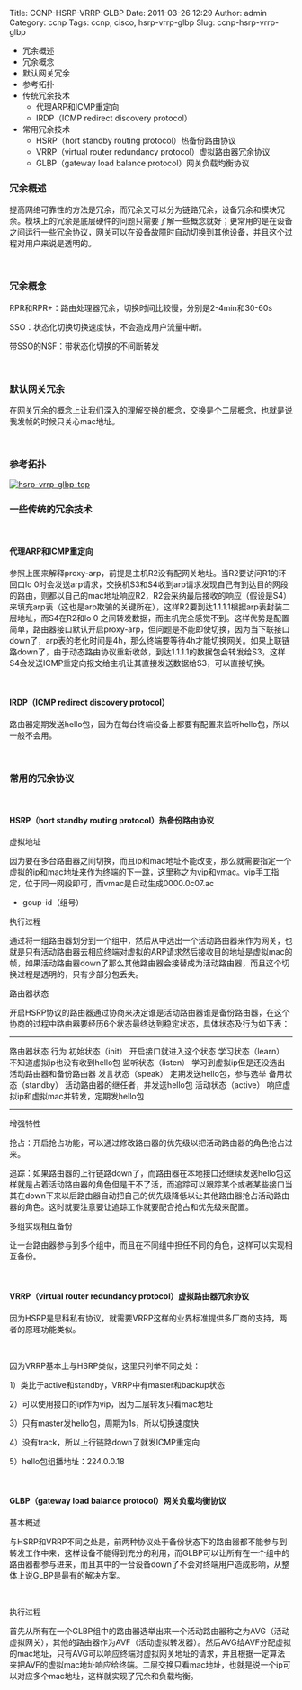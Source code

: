 Title: CCNP-HSRP-VRRP-GLBP
Date: 2011-03-26 12:29
Author: admin
Category: ccnp
Tags: ccnp, cisco, hsrp-vrrp-glbp
Slug: ccnp-hsrp-vrrp-glbp

-   冗余概述
-   冗余概念
-   默认网关冗余
-   参考拓扑
-   传统冗余技术
    -   代理ARP和ICMP重定向
    -   IRDP（ICMP redirect discovery protocol）
-   常用冗余技术
    -   HSRP（hort standby routing protocol）热备份路由协议
    -   VRRP（virtual router redundancy protocol）虚拟路由器冗余协议
    -   GLBP（gateway load balance protocol）网关负载均衡协议

### 冗余概述

提高网络可靠性的方法是冗余，而冗余又可以分为链路冗余，设备冗余和模块冗余。模块上的冗余是底层硬件的问题只需要了解一些概念就好；更常用的是在设备之间运行一些冗余协议，网关可以在设备故障时自动切换到其他设备，并且这个过程对用户来说是透明的。

 

### 冗余概念

RPR和RPR+：路由处理器冗余，切换时间比较慢，分别是2-4min和30-60s

SSO：状态化切换切换速度快，不会造成用户流量中断。

带SSO的NSF：带状态化切换的不间断转发

 

### 默认网关冗余

在网关冗余的概念上让我们深入的理解交换的概念，交换是个二层概念，也就是说我发帧的时候只关心mac地址。

 

### 参考拓扑

[![hsrp-vrrp-glbp-top](http://www.xdays.info/wp-content/uploads/2011/03/hsrp-vrrp-glbp-top.jpg "hsrp-vrrp-glbp-top")](http://www.xdays.info/wp-content/uploads/2011/03/hsrp-vrrp-glbp-top.jpg)

### 一些传统的冗余技术

 

#### 代理ARP和ICMP重定向

参照上图来解释proxy-arp，前提是主机R2没有配网关地址。当R2要访问R1的环回口lo
0时会发送arp请求，交换机S3和S4收到arp请求发现自己有到达目的网段的路由，则都以自己的mac地址响应R2，R2会采纳最后接收的响应（假设是S4）来填充arp表（这也是arp欺骗的关键所在），这样R2要到达1.1.1.1根据arp表封装二层地址，而S4在R2和lo
0
之间转发数据，而主机完全感觉不到。这样优势是配置简单，路由器接口默认开启proxy-arp，但问题是不能即使切换，因为当下联接口down了，arp表的老化时间是4h，那么终端要等待4h才能切换网关。如果上联链路down了，由于动态路由协议重新收敛，到达1.1.1.1的数据包会转发给S3，这样S4会发送ICMP重定向报文给主机让其直接发送数据给S3，可以直接切换。

 

#### IRDP（ICMP redirect discovery protocol）

路由器定期发送hello包，因为在每台终端设备上都要有配置来监听hello包，所以一般不会用。

 

### 常用的冗余协议

 

#### HSRP（hort standby routing protocol）热备份路由协议

虚拟地址

因为要在多台路由器之间切换，而且ip和mac地址不能改变，那么就需要指定一个虚拟的ip和mac地址来作为终端的下一跳，这里称之为vip和vmac。vip手工指定，位于同一网段即可，而vmac是自动生成0000.0c07.ac
+ goup-id（组号）

执行过程

通过将一组路由器划分到一个组中，然后从中选出一个活动路由器来作为网关，也就是只有活动路由器去相应终端对虚拟的ARP请求然后接收目的地址是虚拟mac的帧，如果活动路由器down了那么其他路由器会接替成为活动路由器，而且这个切换过程是透明的，只有少部分包丢失。

路由器状态

开启HSRP协议的路由器通过协商来决定谁是活动路由器谁是备份路由器，在这个协商的过程中路由器要经历6个状态最终达到稳定状态，具体状态及行为如下表：

  --------------------- ------------------------------------------------
  路由器状态            行为
  初始状态（init）      开启接口就进入这个状态
  学习状态（learn）     不知道虚拟ip也没有收到hello包
  监听状态（listen）    学习到虚拟ip但是还没选出活动路由器和备份路由器
  发言状态（speak）     定期发送hello包，参与选举
  备用状态（standby）   活动路由器的继任者，并发送hello包
  活动状态（active）    响应虚拟ip和虚拟mac并转发，定期发hello包
  --------------------- ------------------------------------------------

增强特性

抢占：开启抢占功能，可以通过修改路由器的优先级以把活动路由器的角色抢占过来。

追踪：如果路由器的上行链路down了，而路由器在本地接口还继续发送hello包这样就是占着活动路由器的角色但是干不了活，而追踪可以跟踪某个或者某些接口当其在down下来以后路由器自动把自己的优先级降低以让其他路由器抢占活动路由器的角色。这时就要注意要让追踪工作就要配合抢占和优先级来配置。

多组实现相互备份

让一台路由器参与到多个组中，而且在不同组中担任不同的角色，这样可以实现相互备份。

 

#### VRRP（virtual router redundancy protocol）虚拟路由器冗余协议

因为HSRP是思科私有协议，就需要VRRP这样的业界标准提供多厂商的支持，两者的原理功能类似。

 

因为VRRP基本上与HSRP类似，这里只列举不同之处：

1）类比于active和standby，VRRP中有master和backup状态

2）可以使用接口的ip作为vip，因为二层转发只看mac地址

3）只有master发hello包，周期为1s，所以切换速度快

4）没有track，所以上行链路down了就发ICMP重定向

5）hello包组播地址：224.0.0.18

 

#### GLBP（gateway load balance protocol）网关负载均衡协议

基本概述

与HSRP和VRRP不同之处是，前两种协议处于备份状态下的路由器都不能参与到转发工作中来，这样设备不能得到充分的利用，而GLBP可以让所有在一个组中的路由器都参与进来，而且其中的一台设备down了不会对终端用户造成影响，从整体上说GLBP是最有的解决方案。

 

执行过程

首先从所有在一个GLBP组中的路由器选举出来一个活动路由器称之为AVG（活动虚拟网关），其他的路由器作为AVF（活动虚拟转发器）。然后AVG给AVF分配虚拟的mac地址，只有AVG可以响应终端对虚拟网关地址的请求，并且根据一定算法来把AVF的虚拟mac地址响应给终端。二层交换只看mac地址，也就是说一个ip可以对应多个mac地址，这样就实现了冗余和负载均衡。

 
